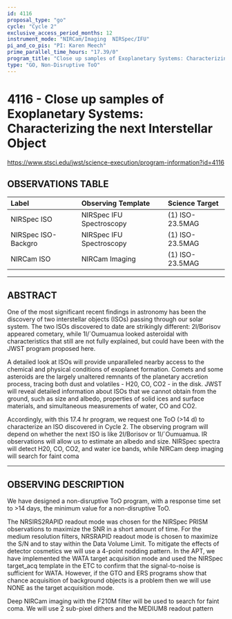 ```yaml
---
id: 4116
proposal_type: "go"
cycle: "Cycle 2"
exclusive_access_period_months: 12
instrument_mode: "NIRCam/Imaging  NIRSpec/IFU"
pi_and_co_pis: "PI: Karen Meech"
prime_parallel_time_hours: "17.39/0"
program_title: "Close up samples of Exoplanetary Systems: Characterizing the next Interstellar Object"
type: "GO, Non-Disruptive ToO"
---
```

# 4116 - Close up samples of Exoplanetary Systems: Characterizing the next Interstellar Object
https://www.stsci.edu/jwst/science-execution/program-information?id=4116
## OBSERVATIONS TABLE
| Label               | Observing Template       | Science Target  |
| :------------------ | :----------------------- | :-------------- |
| NIRSpec ISO         | NIRSpec IFU Spectroscopy | (1) ISO-23.5MAG |
| NIRSpec ISO-Backgro | NIRSpec IFU Spectroscopy | (1) ISO-23.5MAG |
| NIRCam ISO          | NIRCam Imaging           | (1) ISO-23.5MAG |

---

## ABSTRACT

One of the most significant recent findings in astronomy has been the discovery of two interstellar objects (ISOs) passing through our solar system. The two ISOs discovered to date are strikingly different: 2I/Borisov appeared cometary, while 1I/`Oumuamua looked asteroidal with characteristics that still are not fully explained, but could have been with the JWST program proposed here.

A detailed look at ISOs will provide unparalleled nearby access to the chemical and physical conditions of exoplanet formation. Comets and some asteroids are the largely unaltered remnants of the planetary accretion process, tracing both dust and volatiles - H20, CO, CO2 - in the disk. JWST will reveal detailed information about ISOs that we cannot obtain from the ground, such as size and albedo, properties of solid ices and surface materials, and simultaneous measurements of water, CO and CO2.

Accordingly, with this 17.4 hr program, we request one ToO (>14 d) to characterize an ISO discovered in Cycle 2. The observing program will depend on whether the next ISO is like 2I/Borisov or 1I/`Oumuamua. IR observations will allow us to estimate an albedo and size. NIRSpec spectra will detect H20, CO, CO2, and water ice bands, while NIRCam deep imaging will search for faint coma

---

## OBSERVING DESCRIPTION

We have designed a non-disruptive ToO program, with a response time set to >14 days, the minimum value for a non-disruptive ToO.

The NRSIRS2RAPID readout mode was chosen for the NIRSpec PRISM observations to maximize the SNR in a short amount of time. For the medium resolution filters, NRSRAPID readout mode is chosen to maximize the S/N and to stay within the Data Volume Limit. To mitigate the effects of detector cosmetics we will use a 4-point nodding pattern. In the APT, we have implemented the WATA target acquisition mode and used the NIRSpec target_acq template in the ETC to confirm that the signal-to-noise is sufficient for WATA. However, if the GTO and ERS programs show that chance acquisition of background objects is a problem then we will use NONE as the target acquisition mode.

Deep NIRCam imaging with the F210M filter will be used to search for faint coma. We will use 2 sub-pixel dithers and the MEDIUM8 readout pattern